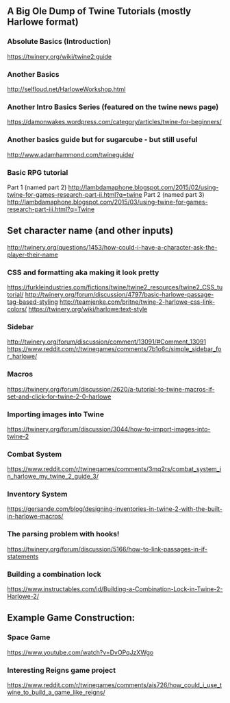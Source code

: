 ## A Big Ole Dump of Twine Tutorials (mostly Harlowe format)

### Absolute Basics (Introduction)
https://twinery.org/wiki/twine2:guide

### Another Basics
http://selfloud.net/HarloweWorkshop.html

### Another Intro Basics Series (featured on the twine news page)
https://damonwakes.wordpress.com/category/articles/twine-for-beginners/

### Another basics guide but for sugarcube - but still useful
http://www.adamhammond.com/twineguide/

### Basic RPG tutorial
Part 1 (named part 2) http://lambdamaphone.blogspot.com/2015/02/using-twine-for-games-research-part-ii.html?q=twine
Part 2 (named part 3) http://lambdamaphone.blogspot.com/2015/03/using-twine-for-games-research-part-iii.html?q=Twine

## Set character name (and other inputs)
http://twinery.org/questions/1453/how-could-i-have-a-character-ask-the-player-their-name

### CSS and formatting aka making it look pretty
https://furkleindustries.com/fictions/twine/twine2_resources/twine2_CSS_tutorial/
http://twinery.org/forum/discussion/4797/basic-harlowe-passage-tag-based-styling
http://teamjenke.com/britne/twine-2-harlowe-css-link-colors/
https://twinery.org/wiki/harlowe:text-style

### Sidebar
http://twinery.org/forum/discussion/comment/13091/#Comment_13091
https://www.reddit.com/r/twinegames/comments/7b1o6c/simple_sidebar_for_harlowe/

### Macros
https://twinery.org/forum/discussion/2620/a-tutorial-to-twine-macros-if-set-and-click-for-twine-2-0-harlowe

### Importing images into Twine
https://twinery.org/forum/discussion/3044/how-to-import-images-into-twine-2

### Combat System
https://www.reddit.com/r/twinegames/comments/3mq2rs/combat_system_in_harlowe_my_twine_2_guide_3/

### Inventory System
https://gersande.com/blog/designing-inventories-in-twine-2-with-the-built-in-harlowe-macros/

### The parsing problem with hooks!
https://twinery.org/forum/discussion/5166/how-to-link-passages-in-if-statements

### Building a combination lock
https://www.instructables.com/id/Building-a-Combination-Lock-in-Twine-2-Harlowe-2/

## Example Game Construction:
### Space Game
https://www.youtube.com/watch?v=DvOPqJzXWgo
### Interesting Reigns game project
https://www.reddit.com/r/twinegames/comments/ais726/how_could_i_use_twine_to_build_a_game_like_reigns/
